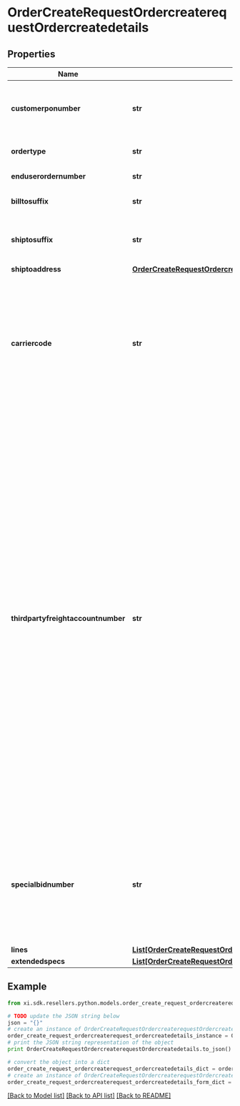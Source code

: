 # OrderCreateRequestOrdercreaterequestOrdercreatedetails


## Properties

Name | Type | Description | Notes
------------ | ------------- | ------------- | -------------
**customerponumber** | **str** | The customers unique Purchase Order number. Keep it unique to retrieve order information | 
**ordertype** | **str** | Order Type - Standard orders, Direct ship orders | 
**enduserordernumber** | **str** | Customers End-user PO number | [optional] 
**billtosuffix** | **str** | Designates flooring acct to be used | [optional] 
**shiptosuffix** | **str** | Applies to customers with multiple ship to locations (store locations) | [optional] 
**shiptoaddress** | [**OrderCreateRequestOrdercreaterequestOrdercreatedetailsShiptoaddress**](OrderCreateRequestOrdercreaterequestOrdercreatedetailsShiptoaddress.md) |  | 
**carriercode** | **str** | A customer can dictate what carrier to use for their shipment (Ingram 2-digit carrier code is required). Our recommendation is leave this field blank which will allow Ingram Micro to choose the best carrier to gain the best freight rates. | [optional] 
**thirdpartyfreightaccountnumber** | **str** | Refers to a third-party freight account number for charging freight against. The account number should be passed within this field and the appropriate carrier code should be supplied within the carrier code tags. Prior to sending your request containing the third-party account number, it must be first entered into our system. Your Ingram Micro Sales Representative can action this for you. If submitted within an order without this preapproval the third-party account number will be ignored.  Note: USA partners- For FedEx Air only (carrier codes F1, FO, F2, FG.), please send three leading zeros before your third-party freight account number (i.e.: 000999999999.)  | [optional] 
**specialbidnumber** | **str** | This is the special quote number given to a customer either by a vendor for special pricing or by Ingram Micro. To receive the special pricing assigned to this number it must be included on the order. | [optional] 
**lines** | [**List[OrderCreateRequestOrdercreaterequestOrdercreatedetailsLinesInner]**](OrderCreateRequestOrdercreaterequestOrdercreatedetailsLinesInner.md) |  | 
**extendedspecs** | [**List[OrderCreateRequestOrdercreaterequestOrdercreatedetailsExtendedspecsInner]**](OrderCreateRequestOrdercreaterequestOrdercreatedetailsExtendedspecsInner.md) |  | [optional] 

## Example

```python
from xi.sdk.resellers.python.models.order_create_request_ordercreaterequest_ordercreatedetails import OrderCreateRequestOrdercreaterequestOrdercreatedetails

# TODO update the JSON string below
json = "{}"
# create an instance of OrderCreateRequestOrdercreaterequestOrdercreatedetails from a JSON string
order_create_request_ordercreaterequest_ordercreatedetails_instance = OrderCreateRequestOrdercreaterequestOrdercreatedetails.from_json(json)
# print the JSON string representation of the object
print OrderCreateRequestOrdercreaterequestOrdercreatedetails.to_json()

# convert the object into a dict
order_create_request_ordercreaterequest_ordercreatedetails_dict = order_create_request_ordercreaterequest_ordercreatedetails_instance.to_dict()
# create an instance of OrderCreateRequestOrdercreaterequestOrdercreatedetails from a dict
order_create_request_ordercreaterequest_ordercreatedetails_form_dict = order_create_request_ordercreaterequest_ordercreatedetails.from_dict(order_create_request_ordercreaterequest_ordercreatedetails_dict)
```
[[Back to Model list]](../README.md#documentation-for-models) [[Back to API list]](../README.md#documentation-for-api-endpoints) [[Back to README]](../README.md)


